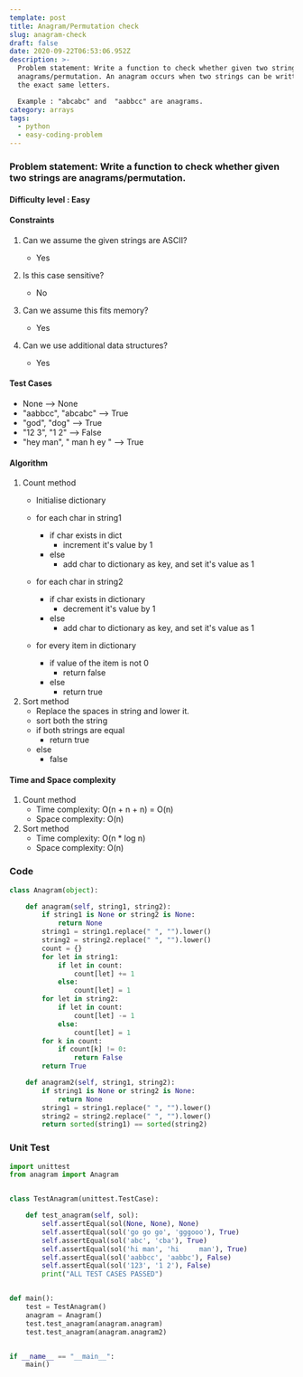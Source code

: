 ```yaml
---
template: post
title: Anagram/Permutation check
slug: anagram-check
draft: false
date: 2020-09-22T06:53:06.952Z
description: >-
  Problem statement: Write a function to check whether given two strings are
  anagrams/permutation. An anagram occurs when two strings can be written using
  the exact same letters. 

  Example : "abcabc" and  "aabbcc" are anagrams.
category: arrays
tags:
  - python
  - easy-coding-problem
---
```



### Problem statement: Write a function to check whether given two strings are anagrams/permutation.

#### Difficulty level : Easy

#### Constraints

1. Can we assume the given strings are ASCII?

   * Yes
2. Is this case sensitive?

   * No
3. Can we assume this fits memory?

   * Yes
4. Can we use additional data structures?

   * Yes

#### Test Cases

* None --> None
* "aabbcc", "abcabc" --> True
* "god", "dog" --> True
* "12 3", "1 2" --> False
* "hey     man", "    man h  ey "  --> True

   
#### Algorithm
1. Count method
    * Initialise dictionary
    * for each char in string1
        * if char exists in dict
           * increment it's value by 1
        * else
           * add char to dictionary as key, and set it's value as 1

    * for each char in string2
        * if char exists in dictionary
            * decrement it's value by 1
        * else
            * add char to dictionary as key, and set it's value as 1

    * for every item in dictionary
        * if value of the item is not 0
            * return false
        * else
            * return true
2. Sort method
    * Replace the spaces in string and lower it.
    * sort both the string
    * if both strings are equal
        * return true
    * else
        * false

#### Time and Space complexity
1. Count method
    * Time complexity: O(n + n + n) = O(n)
    * Space complexity: O(n)
2. Sort method
    * Time complexity: O(n * log n)
    * Space complexity: O(n)
 

### Code

```python
class Anagram(object):

    def anagram(self, string1, string2):
        if string1 is None or string2 is None:
            return None
        string1 = string1.replace(" ", "").lower()
        string2 = string2.replace(" ", "").lower()
        count = {}
        for let in string1:
            if let in count:
                count[let] += 1
            else:
                count[let] = 1
        for let in string2:
            if let in count:
                count[let] -= 1
            else:
                count[let] = 1
        for k in count:
            if count[k] != 0:
                return False
        return True

    def anagram2(self, string1, string2):
        if string1 is None or string2 is None:
            return None
        string1 = string1.replace(" ", "").lower()
        string2 = string2.replace(" ", "").lower()
        return sorted(string1) == sorted(string2)
```

### Unit Test

```python
import unittest
from anagram import Anagram


class TestAnagram(unittest.TestCase):

    def test_anagram(self, sol):
        self.assertEqual(sol(None, None), None)
        self.assertEqual(sol('go go go', 'gggooo'), True)
        self.assertEqual(sol('abc', 'cba'), True)
        self.assertEqual(sol('hi man', 'hi     man'), True)
        self.assertEqual(sol('aabbcc', 'aabbc'), False)
        self.assertEqual(sol('123', '1 2'), False)
        print("ALL TEST CASES PASSED")


def main():
    test = TestAnagram()
    anagram = Anagram()
    test.test_anagram(anagram.anagram)
    test.test_anagram(anagram.anagram2)


if __name__ == "__main__":
    main()
```